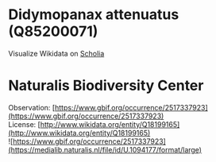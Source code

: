 
Didymopanax attenuatus (Q85200071)
==================================
  
Visualize Wikidata on [Scholia](https://scholia.toolforge.org/taxon/Q85200071)
# Naturalis Biodiversity Center
  
Observation: [https://www.gbif.org/occurrence/2517337923](https://www.gbif.org/occurrence/2517337923)  
License: [http://www.wikidata.org/entity/Q18199165](http://www.wikidata.org/entity/Q18199165)  
![https://www.gbif.org/occurrence/2517337923](https://medialib.naturalis.nl/file/id/U.1094177/format/large)